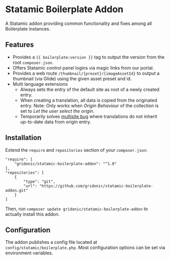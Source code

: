 # Statamic Boilerplate Addon

A Statamic addon providing common functionality and fixes among all Boilerplate instances.

## Features

* Provides a ``{{ boilerplate:version }}`` tag to output the version from the root `composer.json`.
* Offers Statamic control panel logins via magic links from our portal.
* Provides a web route `/thumbnail/{preset}/{imageAssetId}` to output a thumbnail (via Glide)
using the given asset preset and id.
* Multi language extensions
  * Always sets the entry of the default site as root of a newly created entry.
  * When creating a translation, all data is copied from the originated entry. Note: Only works when *Origin Behaviour* of
the collection is set to *Let the user select the origin*. 
  * Temporarily solves [multisite bug](https://github.com/statamic/cms/issues/6714) where translations do not inherit
up-to-date data from origin entry. 

## Installation

Extend the `require` and `repositories` section of your `composer.json`:

```
"require": [
    "gridonic/statamic-boilerplate-addon": "^1.0"
],
"repositories": [
    {
        "type": "git",
        "url": "https://github.com/gridonic/statamic-boilerplate-addon.git"
    }
]
```

Then, run `composer update gridonic/statamic-boilerplate-addon` to actually install this addon.

## Configuration

The addon publishes a config file located at `config/statamic/boilerplate.php`.
Most configuration options can be set via environment variables.
